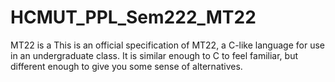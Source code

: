 # HCMUT_PPL_Sem222_MT22
MT22 is a This is an official specification of MT22, a C-like language for use in an undergraduate class. It is similar enough to C to feel familiar, but different enough to give you some sense of alternatives.

